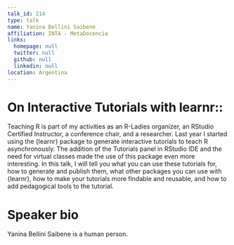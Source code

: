 ```yaml
---
talk_id: 214
type: talk
name: Yanina Bellini Saibene
affiliation: INTA - MetaDocencia
links:
  homepage: null
  twitter: null
  github: null
  linkedin: null
location: Argentina
---
```


# On Interactive Tutorials with learnr::

Teaching R is part of my activities as an R-Ladies organizer, an RStudio Certified Instructor, a conference chair, and a researcher. Last year I started using the {learnr} package to generate interactive tutorials to teach R asynchronously. The addition of the Tutorials panel in RStudio IDE and the need for virtual classes made the use of this package even more interesting. In this talk, I will tell you what you can use these tutorials for, how to generate and publish them, what other packages you can use with {learnr}, how to make your tutorials more findable and reusable, and how to add pedagogical tools to the tutorial.

# Speaker bio

Yanina Bellini Saibene is a human person.
